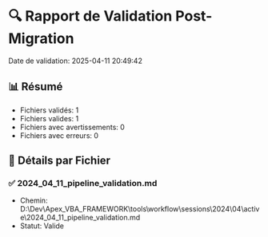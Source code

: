# 🔍 Rapport de Validation Post-Migration

Date de validation: 2025-04-11 20:49:42

## 📊 Résumé
- Fichiers validés: 1
- Fichiers valides: 1
- Fichiers avec avertissements: 0
- Fichiers avec erreurs: 0

## 📝 Détails par Fichier

### ✅ 2024_04_11_pipeline_validation.md
- Chemin: D:\Dev\Apex_VBA_FRAMEWORK\tools\workflow\sessions\2024\04\active\2024_04_11_pipeline_validation.md
- Statut: Valide